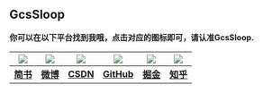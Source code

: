 ## GcsSloop

**你可以在以下平台找到我哦，点击对应的图标即可，请认准GcsSloop.**


<a href="http://www.jianshu.com/users/bc2fa21dbd1e/latest_articles"  target="_blank">  <img src="http://ww3.sinaimg.cn/large/005Xtdi2gw1f1pyg6uniyj303k03ka9x.jpg"   /></a> |                                                                                                                                                                                                <a href="http://weibo.com/GcsSloop" target="_blank"> <img src="http://ww1.sinaimg.cn/large/005Xtdi2jw1f1r3v5dge8j303k03kwee.jpg"/></a> |                                                                                                                                         <a href="http://blog.csdn.net/u013831257?viewmode=list" target="_blank"> <img src="http://ww1.sinaimg.cn/large/005Xtdi2gw1f1pycmbgn0j303k03kjr8.jpg" /></a> |                                                                                                                                                                                                  <a href="https://github.com/GcsSloop" target="_blank"> <img src="http://ww2.sinaimg.cn/large/005Xtdi2gw1f1pyjf8vx7j303k03kglh.jpg"   /></a> |                                                                                                                                                                                                                                                                          <a href="http://gold.xitu.io/#/user/56dd579a75c4cd4365aca918" target="_blank"> <img src="http://ww1.sinaimg.cn/large/005Xtdi2gw1f1pyo2hyqgj303k03kmx1.jpg"   /></a> |                                                                                                                                                                                                <a href="https://www.zhihu.com/people/li-yu-long-38" target="_blank"> <img src="http://ww4.sinaimg.cn/large/005Xtdi2gw1f1pyqdjk92j303k03k747.jpg"  target="_blank"/></a>                                                        
:---:|:---:|:---:|:---:|:---:|:---:                                                                                                         
**[简书](http://www.jianshu.com/users/bc2fa21dbd1e/latest_articles)** |                                                             **[微博](http://weibo.com/GcsSloop)** |                                                    **[CSDN](http://blog.csdn.net/u013831257?viewmode=list)** |                                               **[GitHub](https://github.com/GcsSloop)** |                                                                                       **[掘金](http://gold.xitu.io/#/user/56dd579a75c4cd4365aca918)** |                                                                    **[知乎](https://www.zhihu.com/people/li-yu-long-38)**

